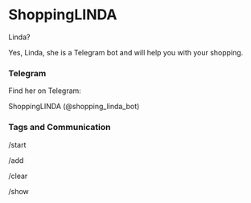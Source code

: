 # ShoppingLINDA
Linda?

Yes, Linda, she is a Telegram bot and will help you with your shopping.


### Telegram

Find her on Telegram:

ShoppingLINDA (@shopping_linda_bot)

### Tags and Communication

/start 

/add

/clear

/show
